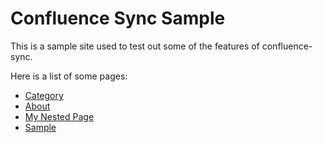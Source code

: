 # Confluence Sync Sample

This is a sample site used to test out some of the features of confluence-sync.

Here is a list of some pages:

- [Category](/category)
- [About](about)
- [My Nested Page](category/my_nested_page.html)
- [Sample](sample)
